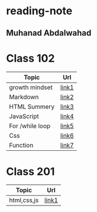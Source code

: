# reading-note
## Muhanad Abdalwahad

# Class 102
| Topic            |      Url             |  
|------------------|:--------------------:|
| growth mindset   |[link1](./read1.md)   |
| Markdown         |[link2](./read2.md)   |  
| HTML Summery     |[link3](./read3.md)   |
|JavaScript        |[link4](./read4.md)   |
|For /while loop   |[link5](./read5.md)   |
|Css               |[link6](./read6.md)   |
|Function          |[link7](./read7.md)   |
          


# Class 201 
| Topic            |      Url                |  
|------------------|:-----------------------:|
| html,css,js      |[link1](./class-01.md)   |